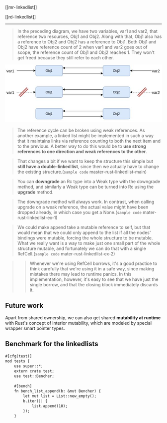 
[[mr-linkedlist]]

[[rd-linkedlist]]

---

> In the preceding diagram, we have two variables, var1 and var2, that reference two resources, Obj1 and Obj2. Along with that, Obj1 also has a reference to Obj2 and Obj2 has a reference to Obj1. Both Obj1 and Obj2 have reference count of 2 when var1 and var2 goes out of scope, the reference count of Obj1 and Obj2 reaches 1. They won't get freed because they still refer to each other.

![LinkedList](../../../../../../rust/assets/images/tree-linkedlist.JPG)

> The reference cycle can be broken using weak references. As another example, a linked list might be implemented in such a way that it maintains links via reference counting to both the next item and to the previous. A better way to do this would be to **use strong references to one direction and weak references to the other**.

> That changes a bit if we want to keep the structure this simple but **still have a double-linked list**, since then we actually have to change the existing structure.(`sample code` master-rust-linkedlist-main)

> You can **downgrade** an Rc<T> type into a Weak<T> type with the downgrade method, and similarly a Weak<T> type can be turned into Rc<T> using the **upgrade** method.

>  The downgrade method will always work. In contrast, when calling upgrade on a weak reference, the actual value might have been dropped already, in which case you get a None.(`sample code` mater-rust-linkedlist-ex-1)


> We could make append take a mutable reference to self, but that would mean that we could only append to the list if all the nodes' bindings were mutable, forcing the whole structure to be mutable. What we really want is a way to make just one small part of the whole structure mutable, and fortunately we can do that with a single RefCell.(`sample code` mater-rust-linkedlist-ex-2)

>> Whenever we're using RefCell borrows, it's a good practice to think carefully that we're using it in a safe way, since making mistakes there may lead to runtime panics. In this implementation, however, it's easy to see that we have just the single borrow, and that the closing block immediately discards it.


## Future work
Apart from shared ownership, we can also get shared **mutability at runtime** with Rust's concept of interior mutability, which are modeled by special wrapper smart pointer types.

## Benchmark for the linkedlists

```rust, compiled_fail, no_run
#[cfg(test)]
mod tests {
    use super::*;
    extern crate test;
    use test::Bencher;

    #[bench]
    fn bench_list_append(b: &mut Bencher) {
        let mut list = List::new_empty();
        b.iter(|| {
            list.append(10);
        });
    }
```
